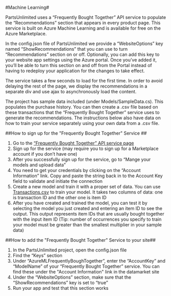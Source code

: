 #Machine Learning#

PartsUnlimited uses a “Frequently Bought Together” API service to populate the “Recommendations” section that appears in every product page. This service is built on Azure Machine Learning and is available for free on the Azure Marketplace.

In the config.json file of PartsUnlimited we provide a “WebsiteOptions” key named “ShowRecommendations” that you can use to turn “Recommendations” section on or off. Optionally, you can add this key to your website app settings using the Azure portal. Once you’ve added it, you’ll be able to turn this section on and off from the Portal instead of having to redeploy your application for the changes to take effect.

The service takes a few seconds to load for the first time. In order to avoid delaying the rest of the page, we display the recommendations in a separate div and use ajax to asynchronously load the content.

The project has sample data included (under Models/SampleData.cs). This populates the purchase history. You can then create a .csv file based on these transactions that the “Frequently Bought Together” service uses to generate the recommendations. The instructions below also have data on how to train your service separately using your own data from a .csv file.

##How to sign up for the "Frequently Bought Together" Service ##
1.	Go to the [“Frequently Bought Together” API service page](https://datamarket.azure.com/dataset/amla/mba)
1.	Sign up for the service (may require you to sign up for a Marketplace account if you don’t have one)
1.	After you successfully sign up for the service, go to “Mange your models and upload data”
1.	You need to get your credentials by clicking on the “Account Information” link. Copy and paste the string back in to the Account Key field to validate and initiate the connection
1.	Create a new model and train it with a proper set of data. You can use [Transactions.csv](https://github.com/Microsoft/PartsUnlimited/blob/master/docs/Transactions.csv) to train your model. It takes two columns of data: one is transaction ID and the other one is item ID
1.	After you have created and trained the model, you can test it by selecting the model you just created and entering an item ID to see the output. This output represents item IDs that are usually bought together with the input item ID (Tip: number of occurrences you specify to train your model must be greater than the smallest multiplier in your sample data)

##How to add the "Frequently Bought Together" Service to your site##
1.	In the PartsUnlimited project, open the config.json file
1.	Find the “Keys” section
1.	Under “AzureMLFrequentlyBoughTogether”, enter the “AccountKey” and “ModelName” of your “Frequently Bought Together” service. You can find these under the "Account Information" link in the datamarket site
1.	Under the “WebsiteOptions” section, make sure that the “ShowRecommendations” key is set to “true”
1.	Run your app and test that this section works
